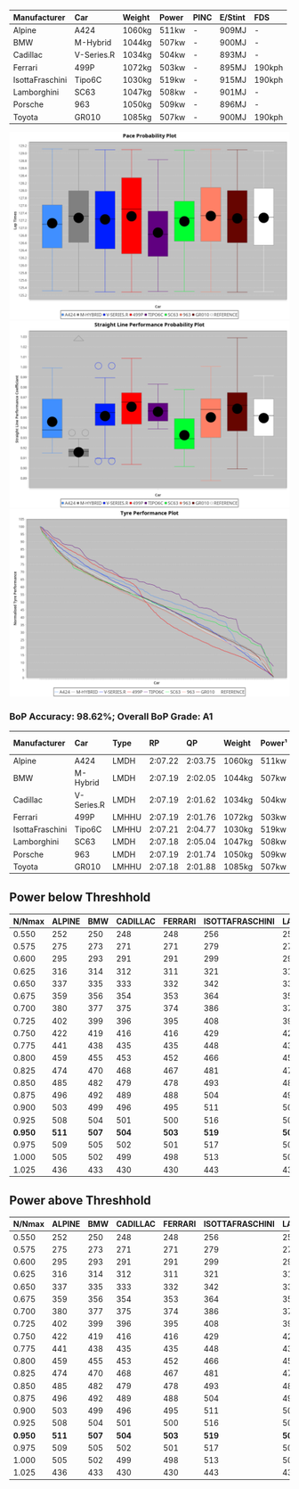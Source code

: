 |Manufacturer|Car|Weight|Power|PINC|E/Stint|FDS|
|:-|:-|:-|:-|:-|:-|:-|
|Alpine|A424|1060kg|511kw|-|909MJ|-|
|BMW|M-Hybrid|1044kg|507kw|-|900MJ|-|
|Cadillac|V-Series.R|1034kg|504kw|-|893MJ|-|
|Ferrari|499P|1072kg|503kw|-|895MJ|190kph|
|IsottaFraschini|Tipo6C|1030kg|519kw|-|915MJ|190kph|
|Lamborghini|SC63|1047kg|508kw|-|901MJ|-|
|Porsche|963|1050kg|509kw|-|896MJ|-|
|Toyota|GR010|1085kg|507kw|-|900MJ|190kph|

![PACECHART](./IMG/ACOMETHOD.png)
![STRAIGHTLINEPERFORMANCECHART](./IMG/ACOMETHOD_sp.png)
![TYREPERFORMANCECHART](./IMG/ACOMETHOD_tw.png)

### BoP Accuracy: 98.62%; Overall BoP Grade: A1
|Manufacturer|Car|Type|RP|QP|Weight|Power¹|Threshhold|PINC|Power²|E/Stint|AVG Vmax|FDS|RDLC|L/Stint|BOP-Grade|ModelAccuracy|ModelPoints|Match%|
|:-|:-|:-|:-|:-|:-|:-|:-|:-|:-|:-|:-|:-|:-|:-|:-|:-|:-|:-|
|Alpine|A424|LMDH|2:07.22|2:03.75|1060kg|511kw|210.0kph|-|511kw|909MJ|301.72kph|-|1.01|25|~A1|80.53%|517|99.90%|
|BMW|M-Hybrid|LMDH|2:07.19|2:02.05|1044kg|507kw|210.0kph|-|507kw|900MJ|298.26kph|-|1.03|25|~A1|96.62%|1656|100.00%|
|Cadillac|V-Series.R|LMDH|2:07.19|2:01.62|1034kg|504kw|210.0kph|-|504kw|893MJ|302.57kph|-|1.03|25|~A1|90.68%|2081|100.00%|
|Ferrari|499P|LMHHU|2:07.19|2:01.76|1072kg|503kw|210.0kph|-|503kw|895MJ|303.05kph|190kph|1.02|25|~A1|94.63%|2574|100.00%|
|IsottaFraschini|Tipo6C|LMHHU|2:07.21|2:04.77|1030kg|519kw|210.0kph|-|519kw|915MJ|304.97kph|190kph|1.08|25|+B1|66.67%|96|89.98%|
|Lamborghini|SC63|LMDH|2:07.18|2:05.04|1047kg|508kw|210.0kph|-|508kw|901MJ|299.84kph|-|1.04|25|~A1|92.15%|399|99.11%|
|Porsche|963|LMDH|2:07.19|2:01.74|1050kg|509kw|210.0kph|-|509kw|896MJ|302.63kph|-|1.02|25|~A1|95.67%|5902|100.00%|
|Toyota|GR010|LMHHU|2:07.18|2:01.88|1085kg|507kw|210.0kph|-|507kw|900MJ|302.59kph|190kph|1.01|25|~A1|91.69%|3310|100.00%|

## Power below Threshhold
|N/Nmax|ALPINE|BMW|CADILLAC|FERRARI|ISOTTAFRASCHINI|LAMBORGHINI|PORSCHE|TOYOTA|
|:-|:-|:-|:-|:-|:-|:-|:-|:-|
|0.550|252|250|248|248|256|250|251|250|
|0.575|275|273|271|271|279|273|274|273|
|0.600|295|293|291|291|299|293|294|293|
|0.625|316|314|312|311|321|314|315|314|
|0.650|337|335|333|332|342|335|336|335|
|0.675|359|356|354|353|364|357|357|356|
|0.700|380|377|375|374|386|378|379|377|
|0.725|402|399|396|395|408|399|400|399|
|0.750|422|419|416|416|429|420|421|419|
|0.775|441|438|435|435|448|439|440|438|
|0.800|459|455|453|452|466|456|457|455|
|0.825|474|470|468|467|481|471|472|470|
|0.850|485|482|479|478|493|483|484|482|
|0.875|496|492|489|488|504|493|494|492|
|0.900|503|499|496|495|511|500|501|499|
|0.925|508|504|501|500|516|505|506|504|
|**0.950**|**511**|**507**|**504**|**503**|**519**|**508**|**509**|**507**|
|0.975|509|505|502|501|517|506|507|505|
|1.000|505|502|499|498|513|503|504|502|
|1.025|436|433|430|430|443|434|435|433|

## Power above Threshhold
|N/Nmax|ALPINE|BMW|CADILLAC|FERRARI|ISOTTAFRASCHINI|LAMBORGHINI|PORSCHE|TOYOTA|
|:-|:-|:-|:-|:-|:-|:-|:-|:-|
|0.550|252|250|248|248|256|250|251|250|
|0.575|275|273|271|271|279|273|274|273|
|0.600|295|293|291|291|299|293|294|293|
|0.625|316|314|312|311|321|314|315|314|
|0.650|337|335|333|332|342|335|336|335|
|0.675|359|356|354|353|364|357|357|356|
|0.700|380|377|375|374|386|378|379|377|
|0.725|402|399|396|395|408|399|400|399|
|0.750|422|419|416|416|429|420|421|419|
|0.775|441|438|435|435|448|439|440|438|
|0.800|459|455|453|452|466|456|457|455|
|0.825|474|470|468|467|481|471|472|470|
|0.850|485|482|479|478|493|483|484|482|
|0.875|496|492|489|488|504|493|494|492|
|0.900|503|499|496|495|511|500|501|499|
|0.925|508|504|501|500|516|505|506|504|
|**0.950**|**511**|**507**|**504**|**503**|**519**|**508**|**509**|**507**|
|0.975|509|505|502|501|517|506|507|505|
|1.000|505|502|499|498|513|503|504|502|
|1.025|436|433|430|430|443|434|435|433|

